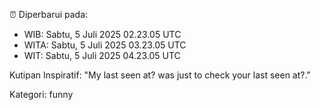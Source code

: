 ⏰ Diperbarui pada:
- WIB: Sabtu, 5 Juli 2025 02.23.05 UTC
- WITA: Sabtu, 5 Juli 2025 03.23.05 UTC
- WIT: Sabtu, 5 Juli 2025 04.23.05 UTC

Kutipan Inspiratif:
"My last seen at? was just to check your last seen at?."


Kategori: funny

